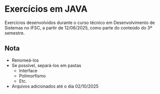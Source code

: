 # Exercícios em JAVA
Exercícios desenvolvidos durante o curso técnico em Desenvolvimento de Sistemas no IFSC, a partir de 12/06/2025, como parte do conteúdo do 3º semestre.

## Nota
* Renomeá-los
* Se possível, separá-los em pastas
  - Interface
  - Polimorfismo
  - Etc.
* Arquivos adicionados até o dia 02/10/2025
